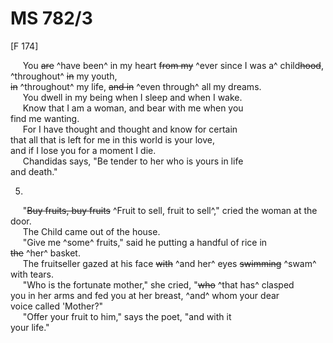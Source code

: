 # MS 782/3

[F 174]

&nbsp;&nbsp;&nbsp;&nbsp;&nbsp;You ~~are~~ ^have been^ in my heart ~~from my~~ ^ever since I was a^ child~~hood~~, ^throughout^ ~~in~~ my youth, \
~~in~~ ^throughout^ my life, ~~and in~~ ^even through^ all my dreams. \
&nbsp;&nbsp;&nbsp;&nbsp;&nbsp;You dwell in my being when I sleep and when I wake. \
&nbsp;&nbsp;&nbsp;&nbsp;&nbsp;Know that I am a woman, and bear with me when you \
find me wanting. \
&nbsp;&nbsp;&nbsp;&nbsp;&nbsp;For I have thought and thought and know for certain \
that all that is left for me in this world is your love, \
and if I lose you for a moment I die. \
&nbsp;&nbsp;&nbsp;&nbsp;&nbsp;Chandidas says, "Be tender to her who is yours in life \
and death."

5. 

&nbsp;&nbsp;&nbsp;&nbsp;&nbsp;"~~Buy fruits, buy fruits~~ ^Fruit to sell, fruit to sell^," cried the woman at the door. \
&nbsp;&nbsp;&nbsp;&nbsp;&nbsp;The Child came out of the house. \
&nbsp;&nbsp;&nbsp;&nbsp;&nbsp;"Give me ^some^ fruits," said he putting a handful of rice in \
~~the~~ ^her^ basket. \
&nbsp;&nbsp;&nbsp;&nbsp;&nbsp;The fruitseller gazed at his face ~~with~~ ^and her^ eyes ~~swimming~~ ^swam^ \
with tears. \
&nbsp;&nbsp;&nbsp;&nbsp;&nbsp;"Who is the fortunate mother," she cried, "~~who~~ ^that has^ clasped \
you in her arms and fed you at her breast, ^and^ whom your dear \
voice called 'Mother?" \
&nbsp;&nbsp;&nbsp;&nbsp;&nbsp;"Offer your fruit to him," says the poet, "and with it \
your life."
